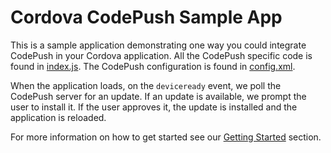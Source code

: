 # Cordova CodePush Sample App 

This is a sample application demonstrating one way you could integrate CodePush in your Cordova application. All the CodePush specific code is found in [index.js](/sample/www/js/index.js). The CodePush configuration is found in [config.xml](/sample/config.xml).

When the application loads, on the `deviceready` event, we poll the CodePush server for an update. If an update is available, we prompt the user to install it. If the user approves it, the update is installed and the application is reloaded.

For more information on how to get started see our [Getting Started](https://github.com/Microsoft/cordova-plugin-code-push#getting-started) section.
